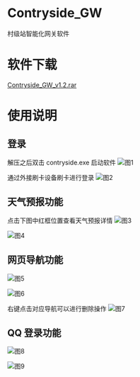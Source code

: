 # Contryside_GW
村级站智能化网关软件

# 软件下载
[Contryside_GW_v1.2.rar](https://github.com/Rocuku/Contryside_GW/releases)

# 使用说明

## 登录
解压之后双击 contryside.exe 启动软件
![图1](https://raw.githubusercontent.com/Rocuku/Contryside_GW/master/images/1.png)

通过外接刷卡设备刷卡进行登录
![图2](https://raw.githubusercontent.com/Rocuku/Contryside_GW/master/images/2.png)

## 天气预报功能

点击下图中红框位置查看天气预报详情
![图3](https://raw.githubusercontent.com/Rocuku/Contryside_GW/master/images/3.png)

![图4](https://raw.githubusercontent.com/Rocuku/Contryside_GW/master/images/4.png)

## 网页导航功能

![图5](https://raw.githubusercontent.com/Rocuku/Contryside_GW/master/images/5.png)

![图6](https://raw.githubusercontent.com/Rocuku/Contryside_GW/master/images/6.png)

右键点击对应导航可以进行删除操作
![图7](https://raw.githubusercontent.com/Rocuku/Contryside_GW/master/images/7.png)

## QQ 登录功能

![图8](https://raw.githubusercontent.com/Rocuku/Contryside_GW/master/images/8.png)

![图9](https://raw.githubusercontent.com/Rocuku/Contryside_GW/master/images/9.png)